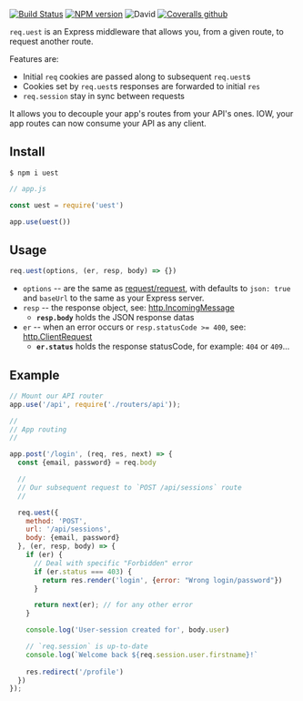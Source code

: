 [![Build Status](https://github.com/abernier/uest/workflows/ci/cd/badge.svg)](https://github.com/abernier/uest/actions?query=workflow%3Aci%2Fcd)
[![NPM version](https://img.shields.io/npm/v/uest.svg?style=flat)](https://www.npmjs.com/package/uest)
![David](https://img.shields.io/david/abernier/uest)
[![Coveralls github](https://img.shields.io/coveralls/github/abernier/uest)](https://coveralls.io/github/abernier/uest)

`req.uest` is an Express middleware that allows you, from a given route, to request another route.

Features are:
- Initial `req` cookies are passed along to subsequent `req.uest`s
- Cookies set by `req.uest`s responses are forwarded to initial `res`
- `req.session` stay in sync between requests

It allows you to decouple your app's routes from your API's ones. IOW, your app routes can now consume your API as any client.

## Install

```
$ npm i uest
```

```js
// app.js

const uest = require('uest')

app.use(uest())
```

## Usage

```js
req.uest(options, (er, resp, body) => {})
```

- `options` -- are the same as [request/request](https://github.com/request/request#requestoptions-callback), with defaults to `json: true` and `baseUrl` to the same as your Express server.
- `resp` -- the response object, see: [http.IncomingMessage](https://nodejs.org/api/http.html#http_class_http_incomingmessage)
  - **`resp.body`** holds the JSON response datas
- `er` -- when an error occurs or `resp.statusCode >= 400`, see: [http.ClientRequest](http://nodejs.org/api/http.html#http_class_http_clientrequest)
  - **`er.status`** holds the response statusCode, for example: `404` or `409`...

## Example

```js
// Mount our API router
app.use('/api', require('./routers/api'));

//
// App routing
//

app.post('/login', (req, res, next) => {
  const {email, password} = req.body

  //
  // Our subsequent request to `POST /api/sessions` route
  //

  req.uest({
    method: 'POST',
    url: '/api/sessions',
    body: {email, password}
  }, (er, resp, body) => {
    if (er) {
      // Deal with specific "Forbidden" error
      if (er.status === 403) {
        return res.render('login', {error: "Wrong login/password"})
      }

      return next(er); // for any other error
    }

    console.log('User-session created for', body.user)

    // `req.session` is up-to-date
    console.log(`Welcome back ${req.session.user.firstname}!`
      
    res.redirect('/profile')
  })
});
```
